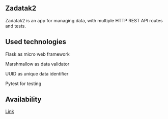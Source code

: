 ## Zadatak2
Zadatak2 is an app for managing data, with multiple HTTP REST API routes and tests.

## Used technologies
Flask as micro web framework

Marshmallow as data validator

UUID as unique data identifier

Pytest for testing

## Availability
[Link](http://github.com/IvanaTepavac/Zadatak2.git)


